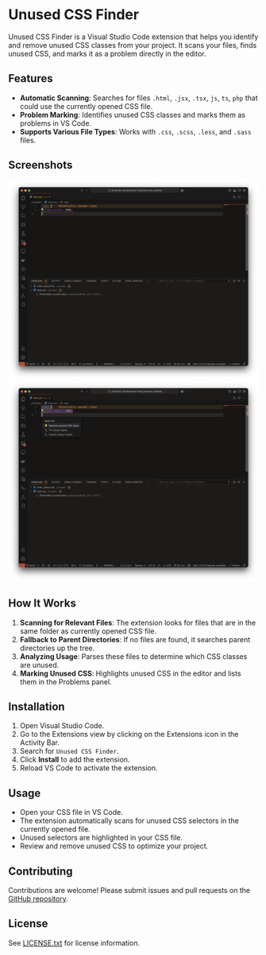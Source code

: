 # Unused CSS Finder

Unused CSS Finder is a Visual Studio Code extension that helps you identify and remove unused CSS classes from your project. It scans your files, finds unused CSS, and marks it as a problem directly in the editor.

## Features

- **Automatic Scanning**: Searches for files `.html`, `.jsx`, `.tsx`, `js`, `ts`, `php` that could use the currently opened CSS file.
- **Problem Marking**: Identifies unused CSS classes and marks them as problems in VS Code.
- **Supports Various File Types**: Works with `.css`, `.scss`, `.less`, and `.sass` files.

## Screenshots

![Screenshot of example unused class](images/unused-class-problem.png)
![Screenshot of example unused class with quick fix](images/unused-class-problem-quick-fix.png)

## How It Works

1. **Scanning for Relevant Files**: The extension looks for files that are in the same folder as currently opened CSS file.
2. **Fallback to Parent Directories**: If no files are found, it searches parent directories up the tree.
2. **Analyzing Usage**: Parses these files to determine which CSS classes are unused.
3. **Marking Unused CSS**: Highlights unused CSS in the editor and lists them in the Problems panel.

## Installation

1. Open Visual Studio Code.
2. Go to the Extensions view by clicking on the Extensions icon in the Activity Bar.
3. Search for `Unused CSS Finder`.
4. Click **Install** to add the extension.
5. Reload VS Code to activate the extension.

## Usage

- Open your CSS file in VS Code.
- The extension automatically scans for unused CSS selectors in the currently opened file.
- Unused selectors are highlighted in your CSS file.
- Review and remove unused CSS to optimize your project.

## Contributing

Contributions are welcome! Please submit issues and pull requests on the [GitHub repository](https://github.com/lczerniawski/Unused-CSS-Finder).

## License

See [LICENSE.txt](LICENSE.txt) for license information.